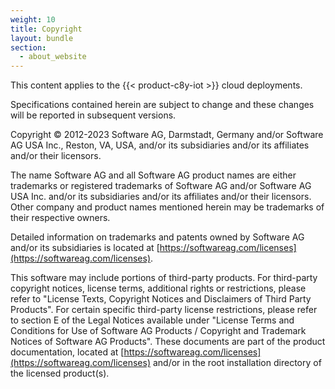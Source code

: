 ```yaml
---
weight: 10
title: Copyright
layout: bundle
section:
  - about_website
---
```


This content applies to the {{< product-c8y-iot >}} cloud deployments.

Specifications contained herein are subject to change and these changes will be reported in subsequent versions.

Copyright © 2012-2023 Software AG, Darmstadt, Germany and/or Software AG USA Inc., Reston, VA, USA, and/or its subsidiaries and/or its affiliates and/or their licensors.

The name Software AG and all Software AG product names are either trademarks or registered trademarks of Software AG and/or Software AG USA Inc. and/or its subsidiaries and/or its affiliates and/or their licensors. Other company and product names mentioned herein may be trademarks of their respective owners.

Detailed information on trademarks and patents owned by Software AG and/or its subsidiaries is located at [https://softwareag.com/licenses](https://softwareag.com/licenses).

This software may include portions of third-party products. For third-party copyright notices, license terms, additional rights or restrictions, please refer to "License Texts, Copyright Notices and Disclaimers of Third Party Products". For certain specific third-party license restrictions, please refer to section E of the Legal Notices available under "License Terms and Conditions for Use of Software AG Products / Copyright and Trademark Notices of Software AG Products". These documents are part of the product documentation, located at [https://softwareag.com/licenses](https://softwareag.com/licenses) and/or in the root installation directory of the licensed product(s).
